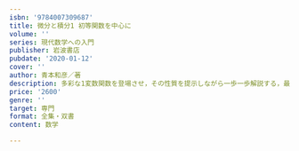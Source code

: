 ```yaml
---
isbn: '9784007309687'
title: 微分と積分1 初等関数を中心に
volume: ''
series: 現代数学への入門
publisher: 岩波書店
pubdate: '2020-01-12'
cover: ''
author: 青本和彦／著
description: 多彩な1変数関数を登場させ，その性質を提示しながら一歩一歩解説する，最適の微分積分入門．
price: '2600'
genre: ''
target: 専門
format: 全集・双書
content: 数学

---
```

